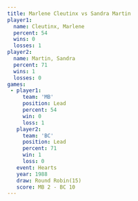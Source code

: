 ```yaml
---
title: Marlene Cleutinx vs Sandra Martin
player1:                 
  name: Cleutinx, Marlene
  percent: 54            
  wins: 0                
  losses: 1              
player2:                 
  name: Martin, Sandra   
  percent: 71            
  wins: 1                
  losses: 0              
games:
 - player1:        
     team: 'MB'    
     position: Lead
     percent: 54   
     win: 0        
     loss: 1       
   player2:        
     team: 'BC'    
     position: Lead
     percent: 71   
     win: 1        
     loss: 0       
   event: Hearts        
   year: 1988           
   draw: Round Robin(15)
   score: MB 2 - BC 10  
---
```

